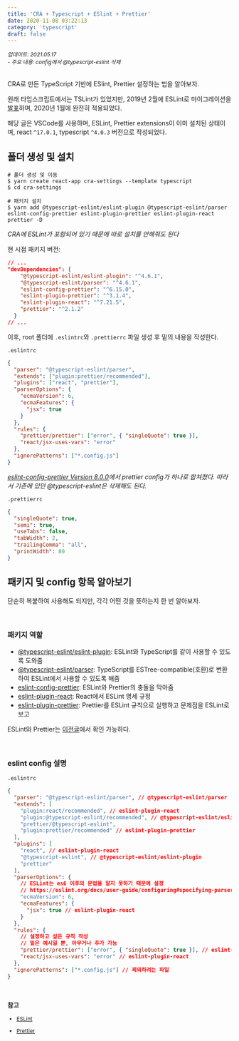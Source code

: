 ```yaml
---
title: 'CRA + Typescript + ESlint + Prettier'
date: 2020-11-08 03:22:13
category: 'typescript'
draft: false
---
```


<div style="font-size: 12px; font-style: italic; ">
업데이트: 2021.05.17 <br />
- 주요 내용: config에서 @typescript-eslint 삭제
</div>

<br />

CRA로 만든 TypeScript 기반에 ESlint, Prettier 설정하는 법을 알아보자.

원래 타입스크립트에서는 TSLint가 있었지만, 2019년 2월에 ESLint로 마이그레이션을 [발표](https://github.com/palantir/tslint/issues/4534)하며, 2020년 1월에 완전히 적용되었다.

해당 글은 VSCode를 사용하며, ESLint, Prettier extensions이 이미 설치된 상태이며, react `^17.0.1`, typescript `^4.0.3` 버전으로 작성되었다.

## 폴더 생성 및 설치

```shell
# 폴더 생성 및 이동
$ yarn create react-app cra-settings --template typescript
$ cd cra-settings

# 패키지 설치
$ yarn add @typescript-eslint/eslint-plugin @typescript-eslint/parser eslint-config-prettier eslint-plugin-prettier eslint-plugin-react prettier -D
```

_CRA에 ESLint가 포함되어 있기 때문에 따로 설치를 안해줘도 된다_

현 시점 패키지 버전:

```json
// ...
"devDependencies": {
    "@typescript-eslint/eslint-plugin": "^4.6.1",
    "@typescript-eslint/parser": "^4.6.1",
    "eslint-config-prettier": "^6.15.0",
    "eslint-plugin-prettier": "^3.1.4",
    "eslint-plugin-react": "^7.21.5",
    "prettier": "^2.1.2"
  }
// ...
```

이후, root 폴더에 `.eslintrc`와 `.prettierrc` 파일 생성 후 밑의 내용을 작성한다.

`.eslintrc`

```json
{
  "parser": "@typescript-eslint/parser",
  "extends": ["plugin:prettier/recommended"],
  "plugins": ["react", "prettier"],
  "parserOptions": {
    "ecmaVersion": 6,
    "ecmaFeatures": {
      "jsx": true
    }
  },
  "rules": {
    "prettier/prettier": ["error", { "singleQuote": true }],
    "react/jsx-uses-vars": "error"
  },
  "ignorePatterns": ["*.config.js"]
}
```

<div style="font-style: italic;">

<a href="https://github.com/prettier/eslint-config-prettier/blob/main/CHANGELOG.md#version-800-2021-02-21" target="_blank">eslint-config-prettier Version 8.0.0</a>에서 prettier config가 하나로 합쳐졌다. 따라서 기존에 있던 @typescript-eslint은 삭제해도 된다.

</div>

`.prettierrc`

```json
{
  "singleQuote": true,
  "semi": true,
  "useTabs": false,
  "tabWidth": 2,
  "trailingComma": "all",
  "printWidth": 80
}
```

## 패키지 및 config 항목 알아보기

단순히 복붙하여 사용해도 되지만, 각각 어떤 것을 뜻하는지 한 번 알아보자.

<br />

### 패키지 역할

- [@typescript-eslint/eslint-plugin](https://www.npmjs.com/package/@typescript-eslint/eslint-plugin): ESLint와 TypeScript를 같이 사용할 수 있도록 도와줌
- [@typescript-eslint/parser](https://www.npmjs.com/package/@typescript-eslint/parser): TypeScript를 ESTree-compatible(호환)로 변환하여 ESLint에서 사용할 수 있도록 해줌
- [eslint-config-prettier](https://github.com/prettier/eslint-config-prettier): ESLint와 Prettier의 충돌을 막아줌
- [eslint-plugin-react](https://github.com/yannickcr/eslint-plugin-react): React에서 ESLint 명세 규정
- [eslint-plugin-prettier](https://github.com/prettier/eslint-plugin-prettier): Prettier를 ESLint 규칙으로 실행하고 문제점을 ESLint로 보고

ESLint와 Prettier는 [이전글](https://howdy-mj.me/node/eslint-and-prettier/)에서 확인 가능하다.

<br />

### eslint config 설명

`.eslintrc`

```json
{
  "parser": "@typescript-eslint/parser", // @typescript-eslint/parser
  "extends": [
    "plugin:react/recommended", // eslint-plugin-react
    "plugin:@typescript-eslint/recommended", // @typescript-eslint/eslint-plugin
    "prettier/@typescript-eslint",
    "plugin:prettier/recommended" // eslint-plugin-prettier
  ],
  "plugins": [
    "react", // eslint-plugin-react
    "@typescript-eslint", // @typescript-eslint/eslint-plugin
    "prettier"
  ],
  "parserOptions": {
    // ESLint는 es6 이후의 문법을 알지 못하기 때문에 설정
    // https://eslint.org/docs/user-guide/configuring#specifying-parser-options
    "ecmaVersion": 6,
    "ecmaFeatures": {
      "jsx": true // eslint-plugin-react
    }
  },
  "rules": {
    // 설정하고 싶은 규칙 작성
    // 밑은 예시일 뿐, 아무거나 추가 가능
    "prettier/prettier": ["error", { "singleQuote": true }], // eslint-plugin-prettier
    "react/jsx-uses-vars": "error" // eslint-plugin-react
  },
  "ignorePatterns": ["*.config.js"] // 제외하려는 파일
}
```

<br />

**참고**

<div style="font-size: 12px;">

- [ESLint](https://eslint.org/)

- [Prettier](https://prettier.io/)

</div>
